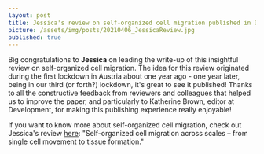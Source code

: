```yaml
---
layout: post
title: Jessica's review on self-organized cell migration published in Development
picture: /assets/img/posts/20210406_JessicaReview.jpg
published: true
---
```

Big congratulations to **Jessica** on leading the write-up of this insightful review on self-organized cell migration. The idea for this review originated during the first lockdown in Austria about one year ago - one year later, being in our third (or forth?) lockdown, it's great to see it published!
Thanks to all the constructive feedback from reviewers and colleagues that helped us to improve the paper, and particularly to Katherine Brown, editor at Development, for making this publishing experience really enjoyable!

If you want to know more about self-organized cell migration, check out Jessica's review [here](https://dev.biologists.org/content/148/7/dev191767): "Self-organized cell migration across scales – from single cell movement to tissue formation."
